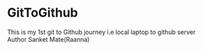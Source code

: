 # GitToGithub
This is my 1st git to Github journey i.e local laptop to github server<br>
Author Sanket Mate(Raanna)

